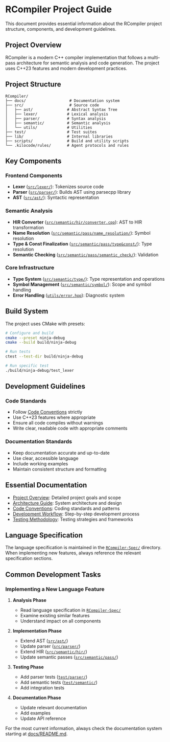 # RCompiler Project Guide

This document provides essential information about the RCompiler project structure, components, and development guidelines.

## Project Overview

RCompiler is a modern C++ compiler implementation that follows a multi-pass architecture for semantic analysis and code generation. The project uses C++23 features and modern development practices.

## Project Structure

```
RCompiler/
├── docs/                   # Documentation system
├── src/                    # Source code
│   ├── ast/               # Abstract Syntax Tree
│   ├── lexer/             # Lexical analysis
│   ├── parser/            # Syntax analysis
│   ├── semantic/          # Semantic analysis
│   └── utils/             # Utilities
├── test/                  # Test suites
├── lib/                   # Internal libraries
├── scripts/               # Build and utility scripts
└── .kilocode/rules/       # Agent protocols and rules
```

## Key Components

### Frontend Components
- **Lexer** ([`src/lexer/`](src/lexer/)): Tokenizes source code
- **Parser** ([`src/parser/`](src/parser/)): Builds AST using parsecpp library
- **AST** ([`src/ast/`](src/ast/)): Syntactic representation

### Semantic Analysis
- **HIR Converter** ([`src/semantic/hir/converter.cpp`](src/semantic/hir/converter.cpp)): AST to HIR transformation
- **Name Resolution** ([`src/semantic/pass/name_resolution/`](src/semantic/pass/name_resolution/)): Symbol resolution
- **Type & Const Finalization** ([`src/semantic/pass/type&const/`](src/semantic/pass/type&const/)): Type resolution
- **Semantic Checking** ([`src/semantic/pass/semantic_check/`](src/semantic/pass/semantic_check/)): Validation

### Core Infrastructure
- **Type System** ([`src/semantic/type/`](src/semantic/type/)): Type representation and operations
- **Symbol Management** ([`src/semantic/symbol/`](src/semantic/symbol/)): Scope and symbol handling
- **Error Handling** ([`utils/error.hpp`](utils/error.hpp)): Diagnostic system

## Build System

The project uses CMake with presets:

```bash
# Configure and build
cmake --preset ninja-debug
cmake --build build/ninja-debug

# Run tests
ctest --test-dir build/ninja-debug

# Run specific test
./build/ninja-debug/test_lexer
```

## Development Guidelines

### Code Standards
- Follow [Code Conventions](docs/development/code-conventions.md) strictly
- Use C++23 features where appropriate
- Ensure all code compiles without warnings
- Write clear, readable code with appropriate comments


### Documentation Standards
- Keep documentation accurate and up-to-date
- Use clear, accessible language
- Include working examples
- Maintain consistent structure and formatting

## Essential Documentation

- [Project Overview](docs/project-overview.md): Detailed project goals and scope
- [Architecture Guide](docs/architecture/architecture-guide.md): System architecture and design
- [Code Conventions](docs/development/code-conventions.md): Coding standards and patterns
- [Development Workflow](docs/development/development-workflow.md): Step-by-step development process
- [Testing Methodology](docs/technical/testing-methodology.md): Testing strategies and frameworks

## Language Specification

The language specification is maintained in the [`RCompiler-Spec/`](RCompiler-Spec/) directory. When implementing new features, always reference the relevant specification sections.

## Common Development Tasks

### Implementing a New Language Feature

1. **Analysis Phase**
   - Read language specification in [`RCompiler-Spec/`](RCompiler-Spec/)
   - Examine existing similar features
   - Understand impact on all components

2. **Implementation Phase**
   - Extend AST ([`src/ast/`](src/ast/))
   - Update parser ([`src/parser/`](src/parser/))
   - Extend HIR ([`src/semantic/hir/`](src/semantic/hir/))
   - Update semantic passes ([`src/semantic/pass/`](src/semantic/pass/))

3. **Testing Phase**
   - Add parser tests ([`test/parser/`](test/parser/))
   - Add semantic tests ([`test/semantic/`](test/semantic/))
   - Add integration tests

4. **Documentation Phase**
   - Update relevant documentation
   - Add examples
   - Update API reference

For the most current information, always check the documentation system starting at [docs/README.md](docs/README.md).